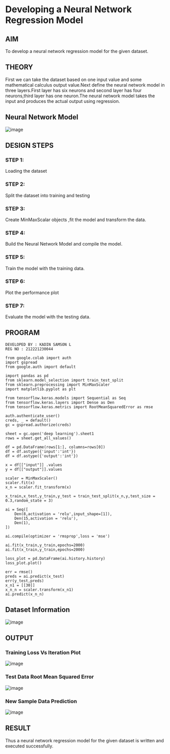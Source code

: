# Developing a Neural Network Regression Model

## AIM

To develop a neural network regression model for the given dataset.

## THEORY

First we can take the dataset based on one input value and some mathematical calculus output value.Next define the neural network model in three layers.First layer has six neurons and second layer has four neurons,third layer has one neuron.The neural network model takes the input and produces the actual output using regression.

## Neural Network Model

![image](https://github.com/VishalGowthaman/basic-nn-model/assets/94165380/c47bb649-7c5e-49b9-a94e-5191c1fdb8e6)




## DESIGN STEPS

### STEP 1:

Loading the dataset

### STEP 2:

Split the dataset into training and testing

### STEP 3:

Create MinMaxScalar objects ,fit the model and transform the data.

### STEP 4:

Build the Neural Network Model and compile the model.

### STEP 5:

Train the model with the training data.

### STEP 6:

Plot the performance plot

### STEP 7:

Evaluate the model with the testing data.

## PROGRAM

```
DEVELOPED BY : KADIN SAMSON L
REG NO : 212221230044
``` 
```
from google.colab import auth
import gspread
from google.auth import default

import pandas as pd
from sklearn.model_selection import train_test_split
from sklearn.preprocessing import MinMaxScaler
import matplotlib.pyplot as plt

from tensorflow.keras.models import Sequential as Seq
from tensorflow.keras.layers import Dense as Den
from tensorflow.keras.metrics import RootMeanSquaredError as rmse

auth.authenticate_user()
creds, _ = default()
gc = gspread.authorize(creds)

sheet = gc.open('deep learning').sheet1 
rows = sheet.get_all_values()

df = pd.DataFrame(rows[1:], columns=rows[0])
df = df.astype({'input':'int'})
df = df.astype({'output':'int'})

x = df[["input"]] .values
y = df[["output"]].values

scaler = MinMaxScaler()
scaler.fit(x)
x_n = scaler.fit_transform(x)

x_train,x_test,y_train,y_test = train_test_split(x_n,y,test_size = 0.3,random_state = 3)

ai = Seq([
    Den(8,activation = 'relu',input_shape=[1]),
    Den(15,activation = 'relu'),
    Den(1),
])

ai.compile(optimizer = 'rmsprop',loss = 'mse')

ai.fit(x_train,y_train,epochs=2000)
ai.fit(x_train,y_train,epochs=2000)

loss_plot = pd.DataFrame(ai.history.history)
loss_plot.plot()

err = rmse()
preds = ai.predict(x_test)
err(y_test,preds)
x_n1 = [[30]]
x_n_n = scaler.transform(x_n1)
ai.predict(x_n_n)
```

## Dataset Information

![image](https://github.com/VishalGowthaman/basic-nn-model/assets/94165380/14033943-d420-4b00-94dc-037cbb7baf8a)


## OUTPUT

### Training Loss Vs Iteration Plot

![image](https://github.com/VishalGowthaman/basic-nn-model/assets/94165380/69222961-5956-4875-8ac3-47eeeb8017cd)


### Test Data Root Mean Squared Error

![image](https://github.com/VishalGowthaman/basic-nn-model/assets/94165380/56dce712-f3d9-414f-b90b-62e861e50486)



### New Sample Data Prediction

![image](https://github.com/VishalGowthaman/basic-nn-model/assets/94165380/f98767be-2149-42f9-bd82-8b921c48a28c)


## RESULT

Thus a neural network regression model for the given dataset is written and executed successfully.
